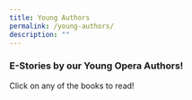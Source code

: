```yaml
---
title: Young Authors
permalink: /young-authors/
description: ""
---
```

<h3>E-Stories by our Young Opera Authors!</h3>
<p>Click on any of the books to read!</p>
